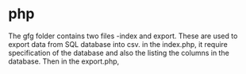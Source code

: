 # php
The gfg folder contains two files 
-index and export. 
These are used to export data from SQL database into csv.
in the index.php,
it require specification of the database and also the listing the columns in the database.
Then in the export.php,

